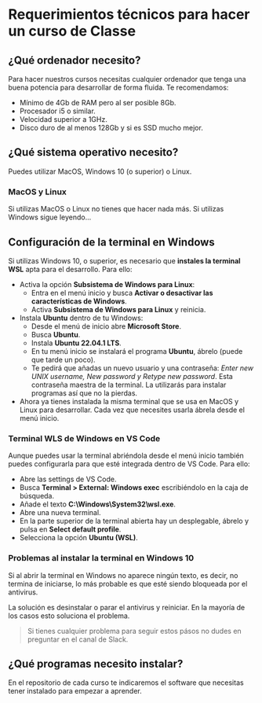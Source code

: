 # Requerimientos técnicos para hacer un curso de Classe

## ¿Qué ordenador necesito?

Para hacer nuestros cursos necesitas cualquier ordenador que tenga una buena potencia para desarrollar de forma fluida. Te recomendamos:

- Mínimo de 4Gb de RAM pero al ser posible 8Gb.
- Procesador i5 o similar.
- Velocidad superior a 1GHz.
- Disco duro de al menos 128Gb y si es SSD mucho mejor.

## ¿Qué sistema operativo necesito?

Puedes utilizar MacOS, Windows 10 (o superior) o Linux.

### MacOS y Linux

Si utilizas MacOS o Linux no tienes que hacer nada más. Si utilizas Windows sigue leyendo...

## Configuración de la terminal en Windows

Si utilizas Windows 10, o superior, es necesario que **instales la terminal WSL** apta para el desarrollo.
Para ello:

- Activa la opción **Subsistema de Windows para Linux**:
  - Entra en el menú inicio y busca **Activar o desactivar las características de Windows**.
  - Activa **Subsistema de Windows para Linux** y reinicia.
- Instala **Ubuntu** dentro de tu Windows:
  - Desde el menú de inicio abre **Microsoft Store**.
  - Busca **Ubuntu**.
  - Instala **Ubuntu 22.04.1 LTS**.
  - En tu menú inicio se instalará el programa **Ubuntu**, ábrelo (puede que tarde un poco).
  - Te pedirá que añadas un nuevo usuario y una contraseña: _Enter new UNIX username, New password y Retype new password_.
    Esta contraseña maestra de la terminal. La utilizarás para instalar programas así que no la pierdas.
- Ahora ya tienes instalada la misma terminal que se usa en MacOS y Linux para desarrollar. Cada vez que necesites usarla ábrela desde el menú inicio.

### Terminal WLS de Windows en VS Code

Aunque puedes usar la terminal abriéndola desde el menú inicio también puedes configurarla para que esté integrada dentro de VS Code. Para ello:

- Abre las settings de VS Code.
- Busca **Terminal > External: Windows exec** escribiéndolo en la caja de búsqueda.
- Añade el texto **C:\Windows\System32\wsl.exe**.
- Abre una nueva terminal.
- En la parte superior de la terminal abierta hay un desplegable, ábrelo y pulsa en **Select default profile**.
- Selecciona la opción **Ubuntu (WSL)**.

### Problemas al instalar la terminal en Windows 10

Si al abrir la terminal en Windows no aparece ningún texto, es decir, no termina de iniciarse, lo más probable es que esté siendo bloqueada por el antivirus.

La solución es desinstalar o parar el antivirus y reiniciar. En la mayoría de los casos esto soluciona el problema.

> Si tienes cualquier problema para seguir estos pásos no dudes en preguntar en el canal de Slack.

## ¿Qué programas necesito instalar?

En el repositorio de cada curso te indicaremos el software que necesitas tener instalado para empezar a aprender.
